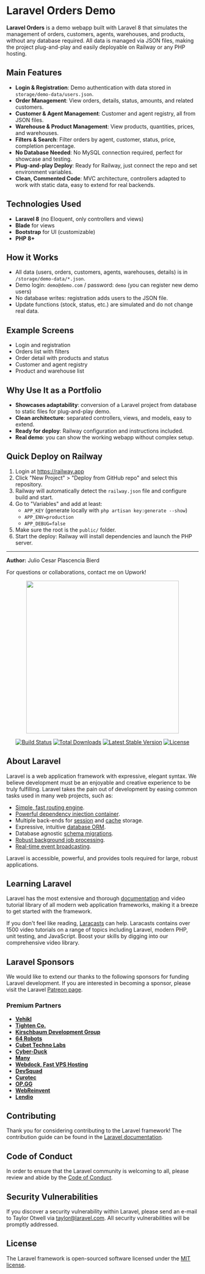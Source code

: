 # Laravel Orders Demo

**Laravel Orders** is a demo webapp built with Laravel 8 that simulates the management of orders, customers, agents, warehouses, and products, without any database required. All data is managed via JSON files, making the project plug-and-play and easily deployable on Railway or any PHP hosting.

## Main Features

- **Login & Registration**: Demo authentication with data stored in `storage/demo-data/users.json`.
- **Order Management**: View orders, details, status, amounts, and related customers.
- **Customer & Agent Management**: Customer and agent registry, all from JSON files.
- **Warehouse & Product Management**: View products, quantities, prices, and warehouses.
- **Filters & Search**: Filter orders by agent, customer, status, price, completion percentage.
- **No Database Needed**: No MySQL connection required, perfect for showcase and testing.
- **Plug-and-play Deploy**: Ready for Railway, just connect the repo and set environment variables.
- **Clean, Commented Code**: MVC architecture, controllers adapted to work with static data, easy to extend for real backends.

## Technologies Used

- **Laravel 8** (no Eloquent, only controllers and views)
- **Blade** for views
- **Bootstrap** for UI (customizable)
- **PHP 8+**

## How it Works

- All data (users, orders, customers, agents, warehouses, details) is in `/storage/demo-data/*.json`.
- Demo login: `demo@demo.com` / password: `demo` (you can register new demo users)
- No database writes: registration adds users to the JSON file.
- Update functions (stock, status, etc.) are simulated and do not change real data.

## Example Screens

- Login and registration
- Orders list with filters
- Order detail with products and status
- Customer and agent registry
- Product and warehouse list

## Why Use It as a Portfolio

- **Showcases adaptability**: conversion of a Laravel project from database to static files for plug-and-play demo.
- **Clean architecture**: separated controllers, views, and models, easy to extend.
- **Ready for deploy**: Railway configuration and instructions included.
- **Real demo**: you can show the working webapp without complex setup.

## Quick Deploy on Railway

1. Login at https://railway.app
2. Click "New Project" > "Deploy from GitHub repo" and select this repository.
3. Railway will automatically detect the `railway.json` file and configure build and start.
4. Go to "Variables" and add at least:
	- `APP_KEY` (generate locally with `php artisan key:generate --show`)
	- `APP_ENV=production`
	- `APP_DEBUG=false`
5. Make sure the root is the `public/` folder.
6. Start the deploy: Railway will install dependencies and launch the PHP server.

---

**Author:** Julio Cesar Plascencia Bierd

For questions or collaborations, contact me on Upwork!
<p align="center"><a href="https://laravel.com" target="_blank"><img src="https://raw.githubusercontent.com/laravel/art/master/logo-lockup/5%20SVG/2%20CMYK/1%20Full%20Color/laravel-logolockup-cmyk-red.svg" width="400"></a></p>

<p align="center">
<a href="https://travis-ci.org/laravel/framework"><img src="https://travis-ci.org/laravel/framework.svg" alt="Build Status"></a>
<a href="https://packagist.org/packages/laravel/framework"><img src="https://img.shields.io/packagist/dt/laravel/framework" alt="Total Downloads"></a>
<a href="https://packagist.org/packages/laravel/framework"><img src="https://img.shields.io/packagist/v/laravel/framework" alt="Latest Stable Version"></a>
<a href="https://packagist.org/packages/laravel/framework"><img src="https://img.shields.io/packagist/l/laravel/framework" alt="License"></a>
</p>

## About Laravel

Laravel is a web application framework with expressive, elegant syntax. We believe development must be an enjoyable and creative experience to be truly fulfilling. Laravel takes the pain out of development by easing common tasks used in many web projects, such as:

- [Simple, fast routing engine](https://laravel.com/docs/routing).
- [Powerful dependency injection container](https://laravel.com/docs/container).
- Multiple back-ends for [session](https://laravel.com/docs/session) and [cache](https://laravel.com/docs/cache) storage.
- Expressive, intuitive [database ORM](https://laravel.com/docs/eloquent).
- Database agnostic [schema migrations](https://laravel.com/docs/migrations).
- [Robust background job processing](https://laravel.com/docs/queues).
- [Real-time event broadcasting](https://laravel.com/docs/broadcasting).

Laravel is accessible, powerful, and provides tools required for large, robust applications.

## Learning Laravel

Laravel has the most extensive and thorough [documentation](https://laravel.com/docs) and video tutorial library of all modern web application frameworks, making it a breeze to get started with the framework.

If you don't feel like reading, [Laracasts](https://laracasts.com) can help. Laracasts contains over 1500 video tutorials on a range of topics including Laravel, modern PHP, unit testing, and JavaScript. Boost your skills by digging into our comprehensive video library.

## Laravel Sponsors

We would like to extend our thanks to the following sponsors for funding Laravel development. If you are interested in becoming a sponsor, please visit the Laravel [Patreon page](https://patreon.com/taylorotwell).

### Premium Partners

- **[Vehikl](https://vehikl.com/)**
- **[Tighten Co.](https://tighten.co)**
- **[Kirschbaum Development Group](https://kirschbaumdevelopment.com)**
- **[64 Robots](https://64robots.com)**
- **[Cubet Techno Labs](https://cubettech.com)**
- **[Cyber-Duck](https://cyber-duck.co.uk)**
- **[Many](https://www.many.co.uk)**
- **[Webdock, Fast VPS Hosting](https://www.webdock.io/en)**
- **[DevSquad](https://devsquad.com)**
- **[Curotec](https://www.curotec.com/services/technologies/laravel/)**
- **[OP.GG](https://op.gg)**
- **[WebReinvent](https://webreinvent.com/?utm_source=laravel&utm_medium=github&utm_campaign=patreon-sponsors)**
- **[Lendio](https://lendio.com)**

## Contributing

Thank you for considering contributing to the Laravel framework! The contribution guide can be found in the [Laravel documentation](https://laravel.com/docs/contributions).

## Code of Conduct

In order to ensure that the Laravel community is welcoming to all, please review and abide by the [Code of Conduct](https://laravel.com/docs/contributions#code-of-conduct).

## Security Vulnerabilities

If you discover a security vulnerability within Laravel, please send an e-mail to Taylor Otwell via [taylor@laravel.com](mailto:taylor@laravel.com). All security vulnerabilities will be promptly addressed.

## License

The Laravel framework is open-sourced software licensed under the [MIT license](https://opensource.org/licenses/MIT).
